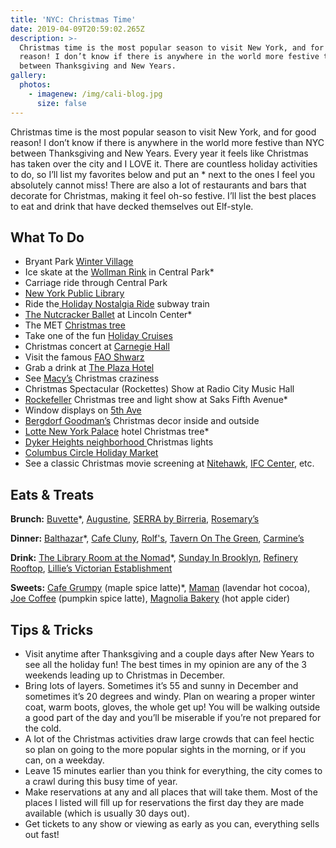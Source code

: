 ```yaml
---
title: 'NYC: Christmas Time'
date: 2019-04-09T20:59:02.265Z
description: >-
  Christmas time is the most popular season to visit New York, and for good
  reason! I don’t know if there is anywhere in the world more festive than NYC
  between Thanksgiving and New Years. 
gallery:
  photos:
    - imagenew: /img/cali-blog.jpg
      size: false
---
```

Christmas time is the most popular season to visit New York, and for good reason! I don’t know if there is anywhere in the world more festive than NYC between Thanksgiving and New Years. Every year it feels like Christmas has taken over the city and I LOVE it. There are countless holiday activities to do, so I’ll list my favorites below and put an * next to the ones I feel you absolutely cannot miss! There are also a lot of restaurants and bars that decorate for Christmas, making it feel oh-so festive. I’ll list the best places to eat and drink that have decked themselves out Elf-style.



## What To Do

* Bryant Park [Winter Village](https://bryantpark.org/amenities/bank-of-america-winter-village-at-bryant-park)
* Ice skate at the [Wollman Rink](http://www.centralparknyc.org/things-to-see-and-do/attractions/wollman-rink.html) in Central Park*
* Carriage ride through Central Park
* [New York Public Library](https://www.google.com/maps/place/New+York+Public+Library+-+Stephen+A.+Schwarzman+Building/@40.7531823,-73.9910081,15z/data=!3m1!5s0x89c259006f811e69:0xdf9c5a032104b840!4m8!1m2!2m1!1snew+york+public+library!3m4!1s0x89c2590099a8a8a9:0x3b51df6e509a734c!8m2!3d40.7531823!4d-73.9822534)
* Ride the[ Holiday Nostalgia Ride](https://www.nytransitmuseum.org/holidaynostalgiarides/) subway train
* [The Nutcracker Ballet](https://www.nycballet.com/Ballets/N/George-Balanchines-The-Nutcracker.aspx) at Lincoln Center*
* The MET [Christmas tree](https://www.metmuseum.org/exhibitions/listings/2018/christmas-tree)
* Take one of the fun [Holiday Cruises](https://www.sail-nyc.com/browse-by-theme/holiday-cruises/)
* Christmas concert at [Carnegie Hall](https://www.carnegiehall.org/)
* Visit the famous [FAO Shwarz](https://faoschwarz.com/)
* Grab a drink at [The Plaza Hotel ](https://www.theplazany.com/dining/the-champagne-bar-nyc/)
* See [Macy’s](https://www.google.com/search?q=macy%27s&npsic=0&rflfq=1&rlha=0&rllag=40738551,-73954226,7114&tbm=lcl&ved=2ahUKEwi17YeM-MPhAhWBl-AKHf4IBoMQtgN6BAgFEAQ&tbs=lrf:!2m4!1e17!4m2!17m1!1e2!2m1!1e3!2m1!1e16!3sIAE,lf:1,lf_ui:4&rldoc=1#rlfi=hd:;si:15791927748256334511,l,CgZtYWN5J3MiA4gBAVoICgZtYWN5J3M;mv:!1m2!1d40.979256!2d-73.8132443!2m2!1d40.5898499!2d-74.0903989) Christmas craziness
* Christmas Spectacular (Rockettes) Show at Radio City Music Hall
* [Rockefeller](https://www.rockefellercenter.com/whats-happening/2018/11/28/2018-rockefeller-center-christmas-tree/) Christmas tree and light show at Saks Fifth Avenue*
* Window displays on [5th Ave](https://www.tripsavvy.com/holiday-windows-at-nyc-department-stores-1612956)
* [Bergdorf Goodman’s](https://www.google.com/maps/place/Bergdorf+Goodman/@40.7633417,-73.9761573,17z/data=!3m1!4b1!4m5!3m4!1s0x89c258fa82e412bd:0x233ca20b60098539!8m2!3d40.7633417!4d-73.9739686) Christmas decor inside and outside
* [Lotte New York Palace](https://www.google.com/maps/place/Lotte+New+York+Palace/@40.75802,-73.9771662,17z/data=!3m1!4b1!4m5!3m4!1s0x89c25a74e318a9bb:0xfbfb87640a33679e!8m2!3d40.75802!4d-73.9749775) hotel Christmas tree*
* [Dyker Heights neighborhood ](https://www.timeout.com/newyork/things-to-do/dyker-heights-christmas-lights)Christmas lights
* [Columbus Circle Holiday Market](https://www.urbanspacenyc.com/columbus-circle-holiday-market/)
* See a classic Christmas movie screening at [Nitehawk](https://nitehawkcinema.com/), [IFC Center](http://www.ifccenter.com/), etc. 



## Eats & Treats

**Brunch:** [Buvette](https://www.instagram.com/buvettenyc/)*, [Augustine](https://augustineny.com/), [SERRA by Birreria](https://www.instagram.com/explore/locations/539806993088247/serra-by-birreria/), [Rosemary’s](https://www.instagram.com/rosemarysnyc/)

**Dinner:** [Balthazar](https://www.instagram.com/balthazarny/)*, [Cafe Cluny](https://www.instagram.com/cafecluny/), [Rolf's](https://www.instagram.com/rolfsny/), [Tavern On The Green](https://www.instagram.com/tavernonthegreen/), [Carmine’s](https://www.instagram.com/carminesnyc/)

**Drink:** [The Library Room at the Nomad](https://www.thenomadhotel.com/new-york/dining/spaces/library)*, [Sunday In Brooklyn](https://www.instagram.com/sundayinbrooklyn/), [Refinery Rooftop](https://www.instagram.com/refineryrooftop/), [Lillie’s Victorian Establishment](https://www.lilliesnyc.com/#lillies)

**Sweets:** [Cafe Grumpy](https://www.google.com/maps/place/Caf%C3%A9+Grumpy/@40.7332112,-74.0006404,14.07z/data=!4m5!3m4!1s0x89c259bb802d1eed:0x6a1373199661cb33!8m2!3d40.7426!4d-73.9983977) (maple spice latte)*, [Maman](https://www.instagram.com/_mamannyc_/) (lavendar hot cocoa), [Joe Coffee](https://www.google.com/maps/place/Joe+Coffee+Company/@40.7332112,-74.0006404,14.07z/data=!4m8!1m2!2m1!1sjoe+coffee!3m4!1s0x0:0x3b0059e22944d06c!8m2!3d40.7332954!4d-74.0005642) (pumpkin spice latte), [Magnolia Bakery](https://www.instagram.com/magnoliabakery/) (hot apple cider)





## Tips & Tricks

* Visit anytime after Thanksgiving and a couple days after New Years to see all the holiday fun! The best times in my opinion are any of the 3 weekends leading up to Christmas in December. 
* Bring lots of layers. Sometimes it’s 55 and sunny in December and sometimes it’s 20 degrees and windy. Plan on wearing a proper winter coat, warm boots, gloves, the whole get up! You will be walking outside a good part of the day and you’ll be miserable if you’re not prepared for the cold. 
* A lot of the Christmas activities draw large crowds that can feel hectic so plan on going to the more popular sights in the morning, or if you can, on a weekday. 
* Leave 15 minutes earlier than you think for everything, the city comes to a crawl during this busy time of year.
* Make reservations at any and all places that will take them. Most of the places I listed will fill up for reservations the first day they are made available (which is usually 30 days out). 
* Get tickets to any show or viewing as early as you can, everything sells out fast!
